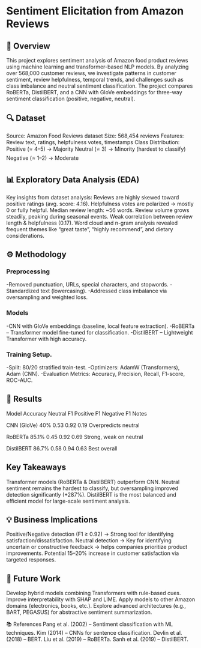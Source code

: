 # Sentiment Elicitation from Amazon Reviews


## 📌 Overview

This project explores sentiment analysis of Amazon food product reviews using machine learning and transformer-based NLP models. By analyzing over 568,000 customer reviews, we investigate patterns in customer sentiment, review helpfulness, temporal trends, and challenges such as class imbalance and neutral sentiment classification.
The project compares RoBERTa, DistilBERT, and a CNN with GloVe embeddings for three-way sentiment classification (positive, negative, neutral).


## 🔍 Dataset
Source: Amazon Food Reviews dataset
Size: 568,454 reviews
Features: Review text, ratings, helpfulness votes, timestamps
Class Distribution:
Positive (⭐ 4–5) → Majority
Neutral (⭐ 3) → Minority (hardest to classify)
Negative (⭐ 1–2) → Moderate

 

## 📊 Exploratory Data Analysis (EDA)
Key insights from dataset analysis:
Reviews are highly skewed toward positive ratings (avg. score: 4.16).
Helpfulness votes are polarized → mostly 0 or fully helpful.
Median review length: ~56 words.
Review volume grows steadily, peaking during seasonal events.
Weak correlation between review length & helpfulness (0.17).
Word cloud and n-gram analysis revealed frequent themes like “great taste”, “highly recommend”, and dietary considerations.


## ⚙️ Methodology
### Preprocessing
-Removed punctuation, URLs, special characters, and stopwords.
-Standardized text (lowercasing).
-Addressed class imbalance via oversampling and weighted loss.
### Models
-CNN with GloVe embeddings (baseline, local feature extraction).
-RoBERTa – Transformer model fine-tuned for classification.
-DistilBERT – Lightweight Transformer with high accuracy.
### Training Setup.
-Split: 80/20 stratified train-test.
-Optimizers: AdamW (Transformers), Adam (CNN).
-Evaluation Metrics: Accuracy, Precision, Recall, F1-score, ROC-AUC.



## 🚀 Results

Model	Accuracy	Neutral F1	Positive F1	Negative F1	Notes

CNN (GloVe)	40%	0.53	0.92	0.19	Overpredicts neutral

RoBERTa	85.1%	0.45	0.92	0.69	Strong, weak on neutral

DistilBERT	86.7%	0.58	0.94	0.63	Best overall



## Key Takeaways

Transformer models (RoBERTa & DistilBERT) outperform CNN.
Neutral sentiment remains the hardest to classify, but oversampling improved detection significantly (+287%).
DistilBERT is the most balanced and efficient model for large-scale sentiment analysis.


## 💡 Business Implications

Positive/Negative detection (F1 ≥ 0.92) → Strong tool for identifying satisfaction/dissatisfaction.
Neutral detection → Key for identifying uncertain or constructive feedback → helps companies prioritize product improvements.
Potential 15–20% increase in customer satisfaction via targeted responses.


## 🔮 Future Work

Develop hybrid models combining Transformers with rule-based cues.
Improve interpretability with SHAP and LIME.
Apply models to other Amazon domains (electronics, books, etc.).
Explore advanced architectures (e.g., BART, PEGASUS) for abstractive sentiment summarization.







📚 References
Pang et al. (2002) – Sentiment classification with ML techniques.
Kim (2014) – CNNs for sentence classification.
Devlin et al. (2018) – BERT.
Liu et al. (2019) – RoBERTa.
Sanh et al. (2019) – DistilBERT.
